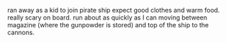 ran away as a kid to join pirate ship
expect good clothes and warm food.
really scary on board. 
run about as quickly as I can moving between magazine (where the gunpowder is stored) and top of the ship to the cannons. 
